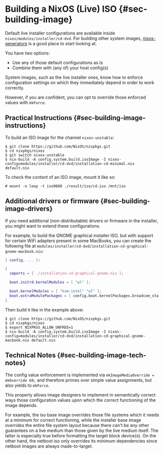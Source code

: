 # Building a NixOS (Live) ISO {#sec-building-image}

Default live installer configurations are available inside `nixos/modules/installer/cd-dvd`.
For building other system images, [nixos-generators] is a good place to start looking at.

You have two options:

- Use any of those default configurations as is
- Combine them with (any of) your host config(s)

System images, such as the live installer ones, know how to enforce configuration settings
on which they immediately depend in order to work correctly.

However, if you are confident, you can opt to override those
enforced values with `mkForce`.

[nixos-generators]: https://github.com/nix-community/nixos-generators

## Practical Instructions {#sec-building-image-instructions}

To build an ISO image for the channel `nixos-unstable`:

```ShellSession
$ git clone https://github.com/NixOS/nixpkgs.git
$ cd nixpkgs/nixos
$ git switch nixos-unstable
$ nix-build -A config.system.build.isoImage -I nixos-config=modules/installer/cd-dvd/installation-cd-minimal.nix default.nix
```

To check the content of an ISO image, mount it like so:

```ShellSession
# mount -o loop -t iso9660 ./result/iso/cd.iso /mnt/iso
```

## Additional drivers or firmware {#sec-building-image-drivers}

If you need additional (non-distributable) drivers or firmware in the
installer, you might want to extend these configurations.

For example, to build the GNOME graphical installer ISO, but with support for
certain WiFi adapters present in some MacBooks, you can create the following
file at `modules/installer/cd-dvd/installation-cd-graphical-gnome-macbook.nix`:

```nix
{ config, ... }:

{
  imports = [ ./installation-cd-graphical-gnome.nix ];

  boot.initrd.kernelModules = [ "wl" ];

  boot.kernelModules = [ "kvm-intel" "wl" ];
  boot.extraModulePackages = [ config.boot.kernelPackages.broadcom_sta ];
}
```

Then build it like in the example above:

```ShellSession
$ git clone https://github.com/NixOS/nixpkgs.git
$ cd nixpkgs/nixos
$ export NIXPKGS_ALLOW_UNFREE=1
$ nix-build -A config.system.build.isoImage -I nixos-config=modules/installer/cd-dvd/installation-cd-graphical-gnome-macbook.nix default.nix
```

## Technical Notes {#sec-building-image-tech-notes}

The config value enforcement is implemented via `mkImageMediaOverride = mkOverride 60;`
and therefore primes over simple value assignments, but also yields to `mkForce`.

This property allows image designers to implement in semantically correct ways those
configuration values upon which the correct functioning of the image depends.

For example, the iso base image overrides those file systems which it needs at a minimum
for correct functioning, while the installer base image overrides the entire file system
layout because there can't be any other guarantees on a live medium than those given
by the live medium itself. The latter is especially true before formatting the target
block device(s). On the other hand, the netboot iso only overrides its minimum dependencies
since netboot images are always made-to-target.

